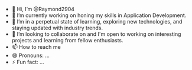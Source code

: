 - 👋 Hi, I’m @Raymond2904
- 👀 I’m currently working on honing my skills in Application Development.
- 🌱 I’m in a perpetual state of learning, exploring new technologies, and staying updated with industry trends.
- 💞️ I’m looking to collaborate on and  I'm open to working on interesting projects and learning from fellow enthusiasts.
- 📫 How to reach me 
- 😄 Pronouns: ...
- ⚡ Fun fact: ...

<!---
Raymond2904/Raymond2904 is a ✨ special ✨ repository because its `README.md` (this file) appears on your GitHub profile.
You can click the Preview link to take a look at your changes.
--->
